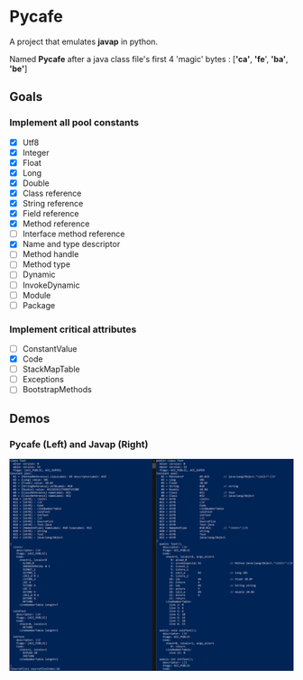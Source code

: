 # Pycafe
A project that emulates **javap** in python. 

Named **Pycafe** after a java class file's first 4 'magic' bytes : [**'ca'**, **'fe**', **'ba'**, **'be'**]

## Goals
### Implement all pool constants
- [x] Utf8
- [x] Integer
- [x] Float
- [x] Long
- [x] Double
- [x] Class reference
- [x] String reference
- [x] Field reference
- [x] Method reference
- [ ] Interface method reference
- [x] Name and type descriptor
- [ ] Method handle
- [ ] Method type
- [ ] Dynamic
- [ ] InvokeDynamic
- [ ] Module 
- [ ] Package

### Implement critical attributes
- [ ] ConstantValue
- [x] Code
- [ ] StackMapTable
- [ ] Exceptions
- [ ] BootstrapMethods

## Demos
### Pycafe (Left) and Javap (Right)
![Demo](https://github.com/chasekov/Pycafe/blob/master/imgs/demo.png)
